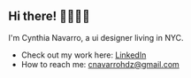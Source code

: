<h2> Hi there! 👩🏽‍💻✨ </h2>
  
I'm Cynthia Navarro, a ui designer living in NYC.


-  Check out my work here: <a href="http://www.cynavago.com">LinkedIn </a>
-   How to reach me: cnavarrohdz@gmail.com


<!--
**cynavago/cynavago** is a ✨ _special_ ✨ repository because its `README.md` (this file) appears on your GitHub profile.

Here are some ideas to get you started:

- 🔭 I’m currently working on ...
- 🌱 I’m currently learning ...
- 🤔 I’m looking for help with ...
- 💬 Ask me about ...
- 📫 How to reach me: ...
- 😄 Pronouns: ...
- ⚡ Fun fact: ...
-->
